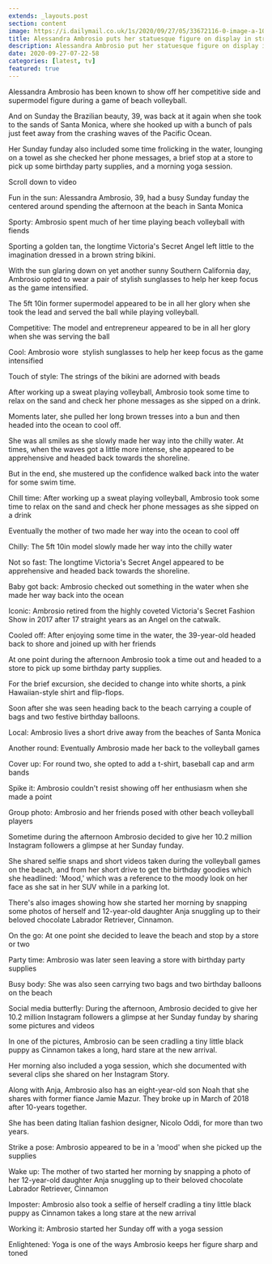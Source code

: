 ```yaml
---
extends: _layouts.post
section: content
image: https://i.dailymail.co.uk/1s/2020/09/27/05/33672116-0-image-a-107_1601182254286.jpg 
title: Alessandra Ambrosio puts her statuesque figure on display in string bikini during beach volleyball 
description: Alessandra Ambrosio put her statuesque figure on display in a brown string bikini during some friendly games of beach volleyball in Santa Monica on Sunday. 
date: 2020-09-27-07-22-58 
categories: [latest, tv] 
featured: true 
--- 
```

Alessandra Ambrosio has been known to show off her competitive side and supermodel figure during a game of beach volleyball.

And on Sunday the Brazilian beauty, 39, was back at it again when she took to the sands of Santa Monica, where she hooked up with a bunch of pals just feet away from the crashing waves of the Pacific Ocean.

Her Sunday funday also included some time frolicking in the water, lounging on a towel as she checked her phone messages, a brief stop at a store to pick up some birthday party supplies, and a morning yoga session.

Scroll down to video 

Fun in the sun: Alessandra Ambrosio, 39, had a busy Sunday funday the centered around spending the afternoon at the beach in Santa Monica

Sporty: Ambrosio spent much of her time playing beach volleyball with fiends

Sporting a golden tan, the longtime Victoria's Secret Angel left little to the imagination dressed in a brown string bikini. 

With the sun glaring down on yet another sunny Southern California day, Ambrosio opted to wear a pair of stylish sunglasses to help her keep focus as the game intensified.

The 5ft 10in former supermodel appeared to be in all her glory when she took the lead and served the ball while playing volleyball.

Competitive: The model and entrepreneur appeared to be in all her glory when she was serving the ball

Cool: Ambrosio wore  stylish sunglasses to help her keep focus as the game intensified

Touch of style: The strings of the bikini are adorned with beads

After working up a sweat playing volleyball, Ambrosio took some time to relax on the sand and check her phone messages as she sipped on a drink. 

Moments later, she pulled her long brown tresses into a bun and then headed into the ocean to cool off.  

She was all smiles as she slowly made her way into the chilly water. At times, when the waves got a little more intense, she appeared to be apprehensive and headed back towards the shoreline.

But in the end, she mustered up the confidence walked back into the water for some swim time. 

Chill time: After working up a sweat playing volleyball, Ambrosio took some time to relax on the sand and check her phone messages as she sipped on a drink

Eventually the mother of two made her way into the ocean to cool off

Chilly: The 5ft 10in model slowly made her way into the chilly water

Not so fast: The longtime Victoria's Secret Angel appeared to be apprehensive and headed back towards the shoreline.

Baby got back: Ambrosio checked out something in the water when she made her way back into the ocean

Iconic: Ambrosio retired from the highly coveted Victoria's Secret Fashion Show in 2017 after 17 straight years as an Angel on the catwalk.

Cooled off: After enjoying some time in the water, the 39-year-old headed back to shore and joined up with her friends

At one point during the afternoon Ambrosio took a time out and headed to a store to pick up some birthday party supplies.

For the brief excursion, she decided to change into white shorts, a pink Hawaiian-style shirt and flip-flops.

Soon after she was seen heading back to the beach carrying a couple of bags and two festive birthday balloons.   

Local: Ambrosio lives a short drive away from the beaches of Santa Monica 

Another round: Eventually Ambrosio made her back to the volleyball games

Cover up: For round two, she opted to add a t-shirt, baseball cap and arm bands

Spike it: Ambrosio couldn't resist showing off her enthusiasm when she made a point

Group photo: Ambrosio and her friends posed with other beach volleyball players

Sometime during the afternoon Ambrosio decided to give her 10.2 million Instagram followers a glimpse at her Sunday funday.

She shared selfie snaps and short videos taken during the volleyball games on the beach, and from her short drive to get the birthday goodies which she headlined: 'Mood,' which was a reference to the moody look on her face as she sat in her SUV while in a parking lot.

There's also images showing how she started her morning by snapping some photos of herself and 12-year-old daughter Anja snuggling up to their beloved chocolate Labrador Retriever, Cinnamon.

On the go: At one point she decided to leave the beach and stop by a store or two

Party time: Ambrosio was later seen leaving a store with birthday party supplies

Busy body: She was also seen carrying two bags and two birthday balloons on the beach

Social media butterfly: During the afternoon, Ambrosio decided to give her 10.2 million Instagram followers a glimpse at her Sunday funday by sharing some pictures and videos

In one of the pictures, Ambrosio can be seen cradling a tiny little black puppy as Cinnamon takes a long, hard stare at the new arrival.

Her morning also included a yoga session, which she documented with several clips she shared on her Instagram Story. 

Along with Anja, Ambrosio also has an eight-year-old son Noah that she shares with former fiance Jamie Mazur. They broke up in March of 2018 after 10-years together.    

She has been dating Italian fashion designer, Nicolo Oddi, for more than two years. 

Strike a pose: Ambrosio appeared to be in a 'mood' when she picked up the supplies

Wake up: The mother of two started her morning by snapping a photo of her 12-year-old daughter Anja snuggling up to their beloved chocolate Labrador Retriever, Cinnamon

Imposter: Ambrosio also took a selfie of herself cradling a tiny little black puppy as Cinnamon takes a long stare at the new arrival

Working it: Ambrosio started her Sunday off with a yoga session

Enlightened: Yoga is one of the ways Ambrosio keeps her figure sharp and toned

